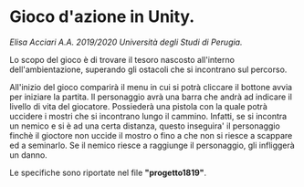 # Gioco d'azione in Unity.
*Elisa Acciari A.A. 2019/2020
Università degli Studi di Perugia.*

Lo scopo del gioco è di trovare il tesoro nascosto all'interno dell'ambientazione, superando gli ostacoli che si incontrano sul percorso.

All'inizio del gioco comparirà il menu in cui si potrà cliccare il bottone avvia per iniziare la partita.
Il personaggio avrà una barra che andrà ad indicare il livello di vita del giocatore. 
Possiederà una pistola con la quale potrà uccidere i mostri che si incontrano lungo il cammino. 
Infatti, se si incontra un nemico e si è ad una certa distanza, questo inseguira' il personaggio finchè il gioctore non uccide il mostro o fino a che non si riesce a scappare ed a seminarlo.
Se il nemico riesce a raggiunge il personaggio, gli infliggerà un danno. 

Le specifiche sono riportate nel file **"progetto1819"**.





